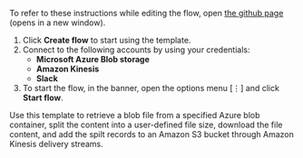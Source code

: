 
To refer to these instructions while editing the flow, open [the github page](https://github.com/ot4i/app-connect-templates/blob/master/resources/markdown/Integrate%20data%20between%20Microsoft%20Azure%20Blob%20storage%20and%20Amazon%20Kinesis_instructions.md) (opens in a new window).

1. Click **Create flow** to start using the template.
2. Connect to the following accounts by using your credentials:
   - **Microsoft Azure Blob storage** 
   - **Amazon Kinesis**
   - **Slack**
3. To start the flow, in the banner, open the options menu [⋮] and click **Start flow**.

Use this template to retrieve a blob file from a specified Azure blob container, split the content into a user-defined file size, download the file content, and add the spilt records to an Amazon S3 bucket through Amazon Kinesis delivery streams.


